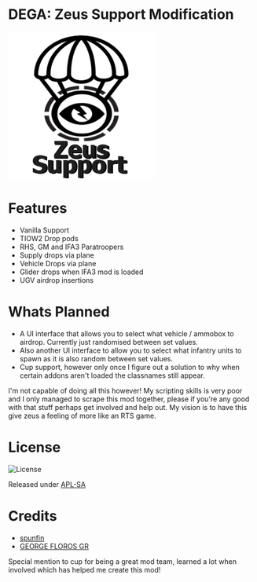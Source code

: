 DEGA: Zeus Support Modification
==============

![AH99E Front View](https://raw.githubusercontent.com/deltagamer/DEGA_Zeus_Support/main/Release_Notes/zeussupporticondark.png)

Features
=========
* Vanilla Support
* TIOW2 Drop pods
* RHS, GM and IFA3 Paratroopers
* Supply drops via plane
* Vehicle Drops via plane
* Glider drops when IFA3 mod is loaded
* UGV airdrop insertions

Whats Planned
=========

* A UI interface that allows you to select what vehicle / ammobox to airdrop. Currently just randomised between set values.
* Also another UI interface to allow you to select what infantry units to spawn as it is also random between set values.
* Cup support, however only once I figure out a solution to why when certain addons aren't loaded the classnames still appear.

I'm not capable of doing all this however! My scripting skills is very poor and I only managed to scrape this mod together, please if you're any good with that stuff perhaps get involved and help out. My vision is to have this give zeus a feeling of more like an RTS game.

License
=============

![License](https://www.bohemia.net/assets/img/licenses/APL-SA.png)

Released under [APL-SA](https://www.bohemia.net/community/licenses/arma-public-license-share-alike/)

Credits
=============

* [spunfin](https://forums.bohemia.net/forums/topic/155690-ai-spawn-script-pack/)
* [GEORGE FLOROS GR](https://forums.bohemia.net/forums/topic/215257-gf-cargo-airdrops-script/)


Special mention to cup for being a great mod team, learned a lot when involved which has helped me create this mod!
